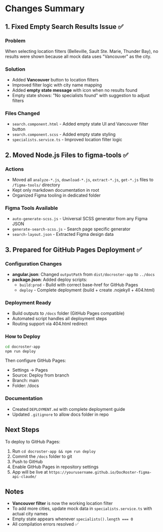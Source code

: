 # Changes Summary

## 1. Fixed Empty Search Results Issue ✅

### Problem
When selecting location filters (Belleville, Sault Ste. Marie, Thunder Bay), no results were shown because all mock data uses "Vancouver" as the city.

### Solution
- Added **Vancouver** button to location filters
- Improved filter logic with city name mapping
- Added **empty state message** with icon when no results found
- Empty state shows: "No specialists found" with suggestion to adjust filters

### Files Changed
- `search.component.html` - Added empty state UI and Vancouver filter button
- `search.component.scss` - Added empty state styling
- `specialists.service.ts` - Improved location filter logic

## 2. Moved Node.js Files to figma-tools ✅

### Actions
- Moved all `analyze-*.js`, `download-*.js`, `extract-*.js`, `get-*.js` files to `/figma-tools/` directory
- Kept only markdown documentation in root
- Organized Figma tooling in dedicated folder

### Figma Tools Available
- `auto-generate-scss.js` - Universal SCSS generator from any Figma JSON
- `generate-search-scss.js` - Search page specific generator  
- `search-layout.json` - Extracted Figma design data

## 3. Prepared for GitHub Pages Deployment ✅

### Configuration Changes
- **angular.json**: Changed `outputPath` from `dist/docroster-app` to `../docs`
- **package.json**: Added deploy scripts:
  - `build:prod` - Build with correct base-href for GitHub Pages
  - `deploy` - Complete deployment (build + create .nojekyll + 404.html)

### Deployment Ready
- Build outputs to `/docs` folder (GitHub Pages compatible)
- Automated script handles all deployment steps
- Routing support via 404.html redirect

### How to Deploy
```bash
cd docroster-app
npm run deploy
```

Then configure GitHub Pages:
- Settings → Pages
- Source: Deploy from branch
- Branch: main
- Folder: /docs

### Documentation
- Created `DEPLOYMENT.md` with complete deployment guide
- Updated `.gitignore` to allow docs folder in repo

## Next Steps

To deploy to GitHub Pages:
1. Run `cd docroster-app && npm run deploy`
2. Commit the `/docs` folder to git
3. Push to GitHub
4. Enable GitHub Pages in repository settings
5. App will be live at `https://yourusername.github.io/DocRoster-figma-api-claude/`

## Notes

- **Vancouver filter** is now the working location filter
- To add more cities, update mock data in `specialists.service.ts` with actual city names
- Empty state appears whenever `specialists().length === 0`
- All compilation errors resolved ✅
